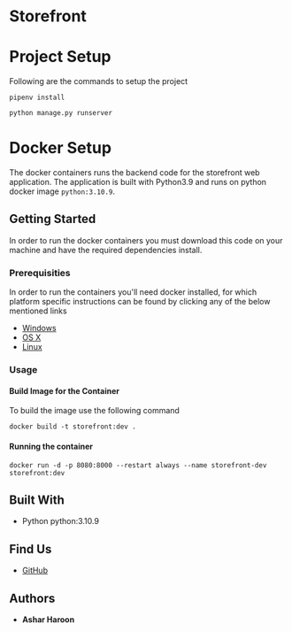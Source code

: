 # Storefront

# Project Setup
Following are the commands to setup the project

```shell
pipenv install
```

```shell
python manage.py runserver
```

# Docker Setup
The docker containers runs the backend code for the storefront web application. The application is built with 
Python3.9 and runs on python docker image ```python:3.10.9```. 

## Getting Started

In order to run the docker containers you must download this code on your machine and have the required
dependencies install. 

### Prerequisities

In order to run the containers you'll need docker installed, for which platform specific instructions can be found by 
clicking any of the below mentioned links

* [Windows](https://docs.docker.com/windows/started)
* [OS X](https://docs.docker.com/mac/started/)
* [Linux](https://docs.docker.com/linux/started/)

### Usage

#### Build Image for the Container

To build the image use the following command

```shell
docker build -t storefront:dev .
```

#### Running the container

```shell
docker run -d -p 8080:8000 --restart always --name storefront-dev storefront:dev

```

## Built With

- Python python:3.10.9

## Find Us

- [GitHub](https://github.com/OptimumGrading/backend)

## Authors

- **Ashar Haroon**
